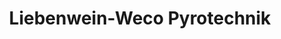 ---
title: "Liebenwein-Weco Pyrotechnik"
url: /meiselding/liebenwein-weco-pyrotechnik/
shop: Pyrotechnik
---